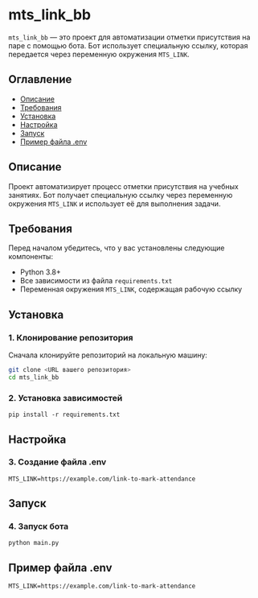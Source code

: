 # mts_link_bb

`mts_link_bb` — это проект для автоматизации отметки присутствия на паре с помощью бота. Бот использует специальную ссылку, которая передается через переменную окружения `MTS_LINK`.

## Оглавление

- [Описание](#описание)
- [Требования](#требования)
- [Установка](#установка)
- [Настройка](#настройка)
- [Запуск](#запуск)
- [Пример файла .env](#пример-файла-env)

## Описание

Проект автоматизирует процесс отметки присутствия на учебных занятиях. Бот получает специальную ссылку через переменную окружения `MTS_LINK` и использует её для выполнения задачи.

## Требования

Перед началом убедитесь, что у вас установлены следующие компоненты:

- Python 3.8+
- Все зависимости из файла `requirements.txt`
- Переменная окружения `MTS_LINK`, содержащая рабочую ссылку

## Установка

### 1. Клонирование репозитория

Сначала клонируйте репозиторий на локальную машину:

```bash
git clone <URL вашего репозитория>
cd mts_link_bb
```
### 2.  Установка зависимостей
```
pip install -r requirements.txt
```
## Настройка
### 3. Создание файла .env
```
MTS_LINK=https://example.com/link-to-mark-attendance
```
## Запуск
### 4. Запуск бота
```
python main.py
```
## Пример файла .env
```
MTS_LINK=https://example.com/link-to-mark-attendance
```